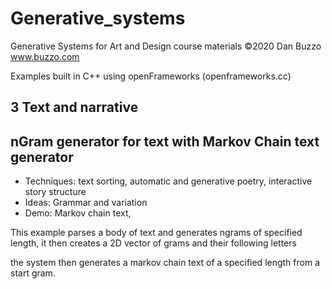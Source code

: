 # Generative_systems
Generative Systems for Art and Design course materials
 ©2020 Dan Buzzo
 www.buzzo.com

 Examples built in C++ using openFrameworks (openframeworks.cc)

## 3 Text and narrative
## nGram generator for text with Markov Chain text generator

* Techniques: text sorting, automatic and generative poetry, interactive story structure
* Ideas: Grammar and variation
* Demo: Markov chain text,

This example parses a body of text and generates ngrams of specified length, it then creates a 2D vector of grams and their following letters 

the system then generates a markov chain text of a specified length from a start gram.
